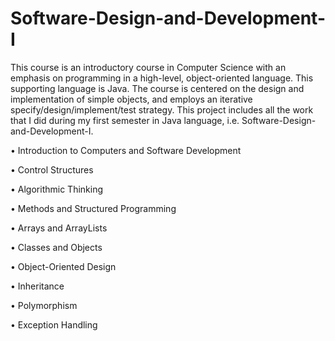 # Software-Design-and-Development-I
This course is an introductory course in Computer Science with an emphasis on programming in a high-level, object-oriented language. This supporting language is Java. The course is centered on the design and implementation of simple objects, and employs an iterative specify/design/implement/test strategy. This project includes all the work that I did during my first semester in Java language, i.e. Software-Design-and-Development-I.

• Introduction to Computers and Software Development

• Control Structures

• Algorithmic Thinking

• Methods and Structured Programming

• Arrays and ArrayLists

• Classes and Objects

• Object-Oriented Design

• Inheritance

• Polymorphism

• Exception Handling

